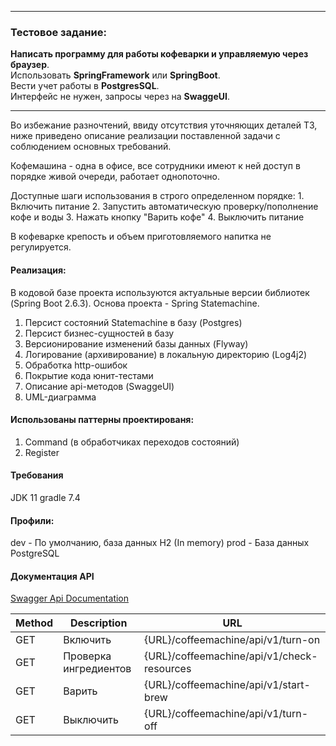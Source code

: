 
*************************

### Тестовое задание:

**Написать программу для работы кофеварки и управляемую через браузер**.<br>
Использовать **SpringFramework** или **SpringBoot**.<br>
Вести учет работы в **PostgresSQL**.<br>
Интерфейс не нужен, запросы через на **SwaggeUI**.

*************************

Во избежание разночтений, ввиду отсутствия уточняющих деталей ТЗ, ниже приведено описание реализации поставленной задачи с соблюдением основных требований.

Кофемашина - одна в офисе, все сотрудники имеют к ней доступ в порядке живой очереди, работает однопоточно.

Доступные шаги использования в строго определенном порядке:
    1. Включить питание
    2. Запустить автоматическую проверку/пополнение кофе и воды
    3. Нажать кнопку "Варить кофе"
    4. Выключить питание

В кофеварке крепость и объем приготовляемого напитка не регулируется.

#### Реализация:
В кодовой базе проекта используются актуальные версии библиотек (Spring Boot 2.6.3).
Основа проекта - Spring Statemachine.

1. Персист состояний Statemachine в базу (Postgres)
2. Персист бизнес-сущностей в базу
3. Версионирование изменений базы данных (Flyway)
4. Логирование (архивирование) в локальную директорию (Log4j2)
5. Обработка http-ошибок
6. Покрытие кода юнит-тестами
7. Описание api-методов (SwaggeUI)
8. UML-диаграмма

#### Использованы паттерны проектированя:
1. Command (в обработчиках переходов состояний)
2. Register

#### Требования
JDK 11
gradle 7.4

#### Профили:
dev - По умолчанию, база данных H2 (In memory)
prod - База данных PostgreSQL

#### Документация API
[Swagger Api Documentation](http://localhost:8010/coffeemachine/swagger-ui/)

| Method | Description | URL |
|----------------|---------|----------------|
| GET | Включить | {URL}/coffeemachine/api/v1/turn-on |
| GET | Проверка ингредиентов | {URL}/coffeemachine/api/v1/check-resources |
| GET | Варить | {URL}/coffeemachine/api/v1/start-brew |
| GET | Выключить | {URL}/coffeemachine/api/v1/turn-off |
